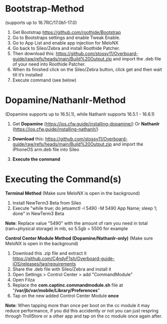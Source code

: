 # Bootstrap-Method
(supports up to 16.7RC/17.0b1-17.0)
1. Get Bootstrap https://github.com/roothide/Bootstrap
2. Go to Bootstraps settings and enable Tweak Enable.
3. Go to App List and enable app injection for MeloNX
4. Go back to Sileo/Zebra and install Roothide Patcher.
5. Then download this: https://github.com/stossy11/Overboard-guide/raw/refs/heads/main/Build%20Output.zip and import the .deb file of your need into Roothide Patcher.
6. When its finished click on the Sileo/Zebra button, click get and then wait till it’s installed
7. Execute command (see below)

# Dopamine/Nathanlr-Method
(Dopamine supports up to 16.5(.1), while Nathanlr supports 16.5.1 - 16.6.1)

1. Get **Dopamine** (https://ios.cfw.guide/installing-dopamine/) Or **Nathanlr** (https://ios.cfw.guide/installing-nathanlr/)

2. **Download** this: https://github.com/stossy11/Overboard-guide/raw/refs/heads/main/Build%20Output.zip and import the iPhoneOS arm.deb file into Sileo

3. **Execute the command**

# Executing the Command(s)

**Terminal Method** (Make sure MeloNX is open in the background)
1. Install NewTerm3 Beta from Sileo
2. Execute "while true; do jetsamctl -l 5490 -M 5490 App Name; sleep 1; done" in NewTerm3 Beta

**Note**: Replace value "5490" with the amount of ram you need in total (ram+physical storage) in mb, so 5.5gb = 5500 for example

**Control Center Module Method (Dopamine/Nathanlr-only)** (Make sure MeloNX is open in the background)
1. Download this .zip file and extract it https://github.com/C4ndyF1sh/Overboard-guide-iOS/releases/tag/requirements
2. Share the .deb file with Sileo/Zebra and install it
3. Open Settings > Control Center > add "CommandModule"
4. Open Filza
5. Replace the **com.captinc.commandmodule.sh** file at "**/var/jb/var/mobile/Library/Preferences**"
6. Tap on the new added Control Center Module **once**

**Note**:  When tapping more than once per boot on the cc module it may reduce performance, if you did this accidently or not you can just respring through TrollStore or a other app and tap on the cc module once again after.
